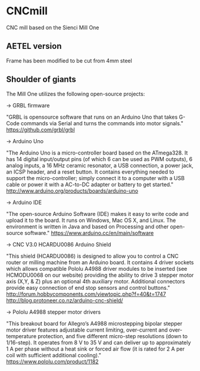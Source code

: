 # CNCmill
CNC mill based on the Sienci Mill One


## AETEL version

Frame has been modified to be cut from 4mm steel


## Shoulder of giants

The Mill One utilizes the following open-source projects:


-> GRBL firmware

"GRBL is opensource software that runs on an Arduino Uno that takes G-Code commands via Serial and turns the commands into motor signals."
https://github.com/grbl/grbl

-> Arduino Uno

"The Arduino Uno is a micro-controller board based on the ATmega328. It has 14 digital input/output pins (of which 6 can be used as PWM outputs), 6 analog inputs, a 16 MHz ceramic resonator, a USB connection, a power jack, an ICSP header, and a reset button. It contains everything needed to support the micro-controller; simply connect it to a computer with a USB cable or power it with a AC-to-DC adapter or battery to get started."
http://www.arduino.org/products/boards/arduino-uno

-> Arduino IDE

"The open-source Arduino Software (IDE) makes it easy to write code and upload it to the board. It runs on Windows, Mac OS X, and Linux. The environment is written in Java and based on Processing and other open-source software."
https://www.arduino.cc/en/main/software

-> CNC V3.0 HCARDU0086 Arduino Shield

"This shield (HCARDU0086) is designed to allow you to control a CNC router or milling machine from an Arduino board. It contains 4 driver sockets which allows compatible Pololu A4988 driver modules to be inserted (see HCMODU0068 on our website) providing the ability to drive 3 stepper motor axis (X,Y, & Z) plus an optional 4th auxiliary motor. Additional connectors provide easy connection of end stop sensors and control buttons."
http://forum.hobbycomponents.com/viewtopic.php?f=40&t=1747
http://blog.protoneer.co.nz/arduino-cnc-shield/

-> Pololu A4988 stepper motor drivers

"This breakout board for Allegro’s A4988 microstepping bipolar stepper motor driver features adjustable current limiting, over-current and over-temperature protection, and five different micro-step resolutions (down to 1/16-step). It operates from 8 V to 35 V and can deliver up to approximately 1 A per phase without a heat sink or forced air flow (it is rated for 2 A per coil with sufficient additional cooling)."
https://www.pololu.com/product/1182
